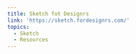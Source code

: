 ```yaml
---
title: Sketch fot Designrs
link: 'https://sketch.fordesignrs.com/'
topics:
  - Sketch
  - Resources
---
```


